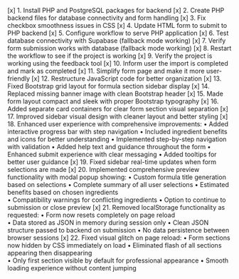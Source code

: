 [x] 1. Install PHP and PostgreSQL packages for backend
[x] 2. Create PHP backend files for database connectivity and form handling
[x] 3. Fix checkbox smoothness issues in CSS
[x] 4. Update HTML form to submit to PHP backend
[x] 5. Configure workflow to serve PHP application
[x] 6. Test database connectivity with Supabase (fallback mode working)
[x] 7. Verify form submission works with database (fallback mode working)
[x] 8. Restart the workflow to see if the project is working
[x] 9. Verify the project is working using the feedback tool
[x] 10. Inform user the import is completed and mark as completed
[x] 11. Simplify form page and make it more user-friendly
[x] 12. Restructure JavaScript code for better organization
[x] 13. Fixed Bootstrap grid layout for formula section sidebar display
[x] 14. Replaced missing banner image with clean Bootstrap header
[x] 15. Made form layout compact and sleek with proper Bootstrap typography
[x] 16. Added separate card containers for clear form section visual separation
[x] 17. Improved sidebar visual design with cleaner layout and better styling
[x] 18. Enhanced user experience with comprehensive improvements:
    • Added interactive progress bar with step navigation
    • Included ingredient benefits and icons for better understanding
    • Implemented step-by-step navigation with validation
    • Added help text and guidance throughout the form
    • Enhanced submit experience with clear messaging
    • Added tooltips for better user guidance
[x] 19. Fixed sidebar real-time updates when form selections are made
[x] 20. Implemented comprehensive preview functionality with modal popup showing:
    • Custom formula title generation based on selections
    • Complete summary of all user selections
    • Estimated benefits based on chosen ingredients  
    • Compatibility warnings for conflicting ingredients
    • Option to continue to submission or close preview
[x] 21. Removed localStorage functionality as requested:
    • Form now resets completely on page reload  
    • Data stored as JSON in memory during session only
    • Clean JSON structure passed to backend on submission
    • No data persistence between browser sessions
[x] 22. Fixed visual glitch on page reload:
    • Form sections now hidden by CSS immediately on load
    • Eliminated flash of all sections appearing then disappearing  
    • Only first section visible by default for professional appearance
    • Smooth loading experience without content jumping